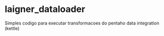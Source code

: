 # laigner_dataloader
Simples codigo para executar transformacoes do pentaho data integration (kettle)

